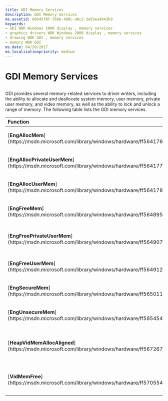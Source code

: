 ```yaml
---
title: GDI Memory Services
description: GDI Memory Services
ms.assetid: 60b45f8f-766b-498c-a0c2-3e93ea4b43b9
keywords:
- GDI WDK Windows 2000 display , memory services
- graphics drivers WDK Windows 2000 display , memory services
- drawing WDK GDI , memory services
- memory WDK GDI
ms.date: 04/20/2017
ms.localizationpriority: medium
---
```


# GDI Memory Services


## <span id="ddk_gdi_memory_services_gg"></span><span id="DDK_GDI_MEMORY_SERVICES_GG"></span>


GDI provides several memory-related services to driver writers, including the ability to allocate and deallocate system memory, user memory, private user memory, and video memory, as well as the ability to lock and unlock a range of memory. The following table lists the GDI memory services.

<table>
<colgroup>
<col width="50%" />
<col width="50%" />
</colgroup>
<thead>
<tr class="header">
<th align="left">Function</th>
<th align="left">Description</th>
</tr>
</thead>
<tbody>
<tr class="odd">
<td align="left"><p>[<strong>EngAllocMem</strong>](https://msdn.microsoft.com/library/windows/hardware/ff564176)</p></td>
<td align="left"><p>Allocates a block of memory, and inserts a caller-supplied tag before the allocation.</p></td>
</tr>
<tr class="even">
<td align="left"><p>[<strong>EngAllocPrivateUserMem</strong>](https://msdn.microsoft.com/library/windows/hardware/ff564177)</p></td>
<td align="left"><p>Allocates a block of private user memory from the address space of a specified process, and inserts a caller-supplied tag before the allocation.</p></td>
</tr>
<tr class="odd">
<td align="left"><p>[<strong>EngAllocUserMem</strong>](https://msdn.microsoft.com/library/windows/hardware/ff564178)</p></td>
<td align="left"><p>Allocates a block of memory from the address space of the current process, and inserts a caller-supplied tag before the allocation.</p></td>
</tr>
<tr class="even">
<td align="left"><p>[<strong>EngFreeMem</strong>](https://msdn.microsoft.com/library/windows/hardware/ff564895)</p></td>
<td align="left"><p>Deallocates a block of system memory allocated by [<strong>EngAllocMem</strong>](https://msdn.microsoft.com/library/windows/hardware/ff564176).</p></td>
</tr>
<tr class="odd">
<td align="left"><p>[<strong>EngFreePrivateUserMem</strong>](https://msdn.microsoft.com/library/windows/hardware/ff564907)</p></td>
<td align="left"><p>Deallocates a block of private user memory allocated by [<strong>EngAllocPrivateUserMem</strong>](https://msdn.microsoft.com/library/windows/hardware/ff564177).</p></td>
</tr>
<tr class="even">
<td align="left"><p>[<strong>EngFreeUserMem</strong>](https://msdn.microsoft.com/library/windows/hardware/ff564912)</p></td>
<td align="left"><p>Deallocates a block of user memory allocated by [<strong>EngAllocUserMem</strong>](https://msdn.microsoft.com/library/windows/hardware/ff564178).</p></td>
</tr>
<tr class="odd">
<td align="left"><p>[<strong>EngSecureMem</strong>](https://msdn.microsoft.com/library/windows/hardware/ff565011)</p></td>
<td align="left"><p>Locks down the specified address range in memory.</p></td>
</tr>
<tr class="even">
<td align="left"><p>[<strong>EngUnsecureMem</strong>](https://msdn.microsoft.com/library/windows/hardware/ff565454)</p></td>
<td align="left"><p>Unlocks a memory address range that is locked down.</p></td>
</tr>
<tr class="odd">
<td align="left"><p>[<strong>HeapVidMemAllocAligned</strong>](https://msdn.microsoft.com/library/windows/hardware/ff567267)</p></td>
<td align="left"><p>Allocates [<em>off-screen memory</em>](https://msdn.microsoft.com/library/windows/hardware/ff556318#wdkgloss-off-screen-memory) for a display driver by using the DirectDraw video memory heap manager.</p></td>
</tr>
<tr class="even">
<td align="left"><p>[<strong>VidMemFree</strong>](https://msdn.microsoft.com/library/windows/hardware/ff570554)</p></td>
<td align="left"><p>Frees off-screen memory allocated for a display driver by [<strong>HeapVidMemAllocAligned</strong>](https://msdn.microsoft.com/library/windows/hardware/ff567267).</p></td>
</tr>
</tbody>
</table>

 

 

 





